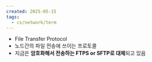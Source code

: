 ```yaml
---
created: 2025-05-15
tags:
  - cs/network/term
---
```

- File Transfer Protocol
- 노드간의 파일 전송에 쓰이는 프로토콜
- 지금은 **암호화해서 전송하는 FTPS or SFTP로 대체**되고 있음
